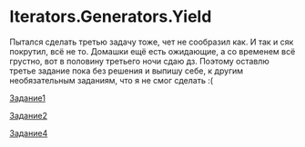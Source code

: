 # Iterators.Generators.Yield

Пытался сделать третью задачу тоже, чет не сообразил как. И так и сяк покрутил, всё не то. Домашки ещё есть ожидающие,
а со временем всё грустно, вот в половину третьего ночи сдаю дз. Поэтому оставлю третье задание пока без решения и выпишу
себе, к другим необязательным заданиям, что я не смог сделать :(

[Задание1](task1.py)

[Задание2](task2.py)

[Задание4](task4.py)